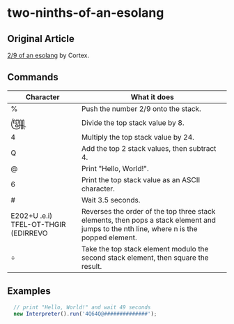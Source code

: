 # two-ninths-of-an-esolang
## Original Article
[2/9 of an esolang](https://esolangs.org/wiki/2/9_of_an_esolang) by Cortex.

## Commands
|Character|What it does|
|----|----|
|%|Push the number 2/9 onto the stack.|
|꧅|Divide the top stack value by 8.|
|4|Multiply the top stack value by 24.|
|Q|Add the top 2 stack values, then subtract 4.|
|@|Print "Hello, World!".|
|6|Print the top stack value as an ASCII character.|
|#|Wait 3.5 seconds.|
|‮ (i.e. U+202E RIGHT-TO-LEFT OVERRIDE)|Reverses the order of the top three stack elements, then pops a stack element and jumps to the nth line, where n is the popped element.|
|÷|Take the top stack element modulo the second stack element, then square the result.|

## Examples
```typescript
  // print "Hello, World!" and wait 49 seconds
  new Interpreter().run('4Q64Q@##############');
```
